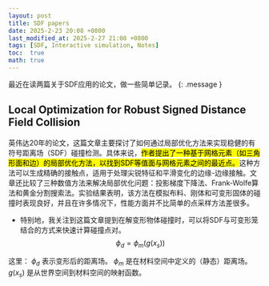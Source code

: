```yaml
---
layout: post
title: SDF papers
date: 2025-2-23 20:08 +0800
last_modified_at: 2025-2-27 21:08 +0800
tags: [SDF, Interactive simulation, Notes]
toc:  true
math: true
---
```

最近在读两篇关于SDF应用的论文，做一些简单记录。
{: .message }

## Local Optimization for Robust Signed Distance Field Collision
英伟达20年的论文，这篇文章主要探讨了如何通过局部优化方法来实现稳健的有符号距离场（SDF）碰撞检测。具体来说，<mark>作者提出了一种基于网格元素（如三角形面和边）的局部优化方法，以找到SDF等值面与网格元素之间的最近点。</mark>这种方法可以生成精确的接触点，适用于处理尖锐特征和平滑变化的边缘-边缘接触。文章还比较了三种数值方法来解决局部优化问题：投影梯度下降法、Frank-Wolfe算法和黄金分割搜索法。实验结果表明，该方法在模拟布料、刚体和可变形固体的碰撞时表现良好，并且在许多情况下，性能方面并不比简单的点采样方法差很多。
- 特别地，我关注到这篇文章提到在解变形物体碰撞时，可以将SDF与可变形笼结合的方式来快速计算碰撞点对。
$$\phi_d = \phi_m(g(x_s))$$

这里：
$\phi_d$ 表示变形后的距离场。
$\phi_m$ 是在材料空间中定义的（静态）距离场。
$g(x_s)$ 是从世界空间到材料空间的映射函数。
